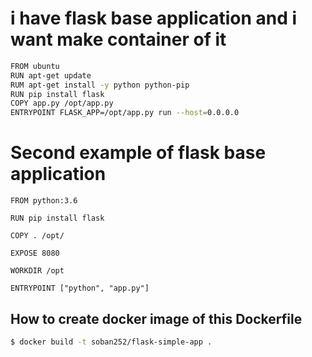 # i have flask base application and i want make container of it
```bash
FROM ubuntu
RUN apt-get update
RUM apt-get install -y python python-pip
RUN pip install flask
COPY app.py /opt/app.py
ENTRYPOINT FLASK_APP=/opt/app.py run --host=0.0.0.0
```
# Second example of flask base application
```
FROM python:3.6

RUN pip install flask

COPY . /opt/

EXPOSE 8080

WORKDIR /opt

ENTRYPOINT ["python", "app.py"]
```
## How to create docker image of this Dockerfile
```bash
$ docker build -t soban252/flask-simple-app .
```
